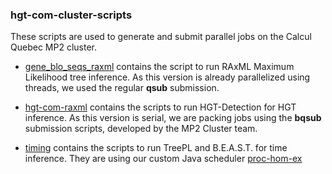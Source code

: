 ### hgt-com-cluster-scripts

These scripts are used to generate and submit parallel jobs on the Calcul Quebec MP2 cluster.

- [gene_blo_seqs_raxml](gene_blo_seqs_raxml/) contains the script to run RAxML Maximum Likelihood tree inference. 
As this version is already parallelized using threads, we used the regular __qsub__ submission.

- [hgt-com-raxml](hgt-com-raxml/) contains the scripts to run HGT-Detection for HGT inference. 
As this version is serial, we are packing jobs using the __bqsub__ submission scripts, developed by the MP2 Cluster team.

- [timing](timing) contains the scripts to run TreePL and B.E.A.S.T. for time inference.
They are using our custom Java scheduler [proc-hom-ex](../proc-hom-ex)

  
